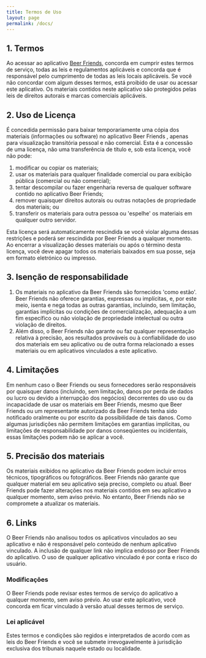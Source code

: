 ```yaml
---
title: Termos de Uso 
layout: page
permalink: /docs/
---
```


<h2>1. Termos</h2>
<p>Ao acessar ao aplicativo <a href='https://wamarra.github.io/'>Beer Friends</a>, concorda em cumprir estes termos de
    serviço, todas as leis e regulamentos aplicáveis ​​e concorda que é responsável pelo cumprimento de todas as leis
    locais aplicáveis. Se você não concordar com algum desses termos, está proibido de usar ou acessar este aplicativo.
    Os materiais contidos neste aplicativo são protegidos pelas leis de direitos autorais e marcas comerciais
    aplicáveis.</p>
<h2>2. Uso de Licença</h2>
<p>É concedida permissão para baixar temporariamente uma cópia dos materiais (informações ou software) no aplicativo
    Beer Friends , apenas para visualização transitória pessoal e não comercial. Esta é a concessão de uma licença, não
    uma transferência de título e, sob esta licença, você não pode: </p>
<ol>
    <li>modificar ou copiar os materiais; </li>
    <li>usar os materiais para qualquer finalidade comercial ou para exibição pública (comercial ou não comercial);
    </li>
    <li>tentar descompilar ou fazer engenharia reversa de qualquer software contido no aplicativo Beer Friends; </li>
    <li>remover quaisquer direitos autorais ou outras notações de propriedade dos materiais; ou </li>
    <li>transferir os materiais para outra pessoa ou 'espelhe' os materiais em qualquer outro servidor.</li>
</ol>
<p>Esta licença será automaticamente rescindida se você violar alguma dessas restrições e poderá ser rescindida por Beer
    Friends a qualquer momento. Ao encerrar a visualização desses materiais ou após o término desta licença, você deve
    apagar todos os materiais baixados em sua posse, seja em formato eletrónico ou impresso.</p>
<h2>3. Isenção de responsabilidade</h2>
<ol>
    <li>Os materiais no aplicativo da Beer Friends são fornecidos 'como estão'. Beer Friends não oferece garantias,
        expressas ou implícitas, e, por este meio, isenta e nega todas as outras garantias, incluindo, sem limitação,
        garantias implícitas ou condições de comercialização, adequação a um fim específico ou não violação de
        propriedade intelectual ou outra violação de direitos. </li>
    <li>Além disso, o Beer Friends não garante ou faz qualquer representação relativa à precisão, aos resultados
        prováveis ​​ou à confiabilidade do uso dos materiais em seu aplicativo ou de outra forma relacionado a esses
        materiais ou em aplicativos vinculados a este aplicativo.</li>
</ol>
<h2>4. Limitações</h2>
<p>Em nenhum caso o Beer Friends ou seus fornecedores serão responsáveis ​​por quaisquer danos (incluindo, sem
    limitação, danos por perda de dados ou lucro ou devido a interrupção dos negócios) decorrentes do uso ou da
    incapacidade de usar os materiais em Beer Friends, mesmo que Beer Friends ou um representante autorizado da Beer
    Friends tenha sido notificado oralmente ou por escrito da possibilidade de tais danos. Como algumas jurisdições não
    permitem limitações em garantias implícitas, ou limitações de responsabilidade por danos conseqüentes ou
    incidentais, essas limitações podem não se aplicar a você.</p>
<h2>5. Precisão dos materiais</h2>
<p>Os materiais exibidos no aplicativo da Beer Friends podem incluir erros técnicos, tipográficos ou fotográficos. Beer
    Friends não garante que qualquer material em seu aplicativo seja preciso, completo ou atual. Beer Friends pode fazer
    alterações nos materiais contidos em seu aplicativo a qualquer momento, sem aviso prévio. No entanto, Beer Friends
    não se compromete a atualizar os materiais.</p>
<h2>6. Links</h2>
<p>O Beer Friends não analisou todos os aplicativos vinculados ao seu aplicativo e não é responsável pelo conteúdo de
    nenhum aplicativo vinculado. A inclusão de qualquer link não implica endosso por Beer Friends do aplicativo. O uso
    de qualquer aplicativo vinculado é por conta e risco do usuário.</p>
</p>
<h3>Modificações</h3>
<p>O Beer Friends pode revisar estes termos de serviço do aplicativo a qualquer momento, sem aviso prévio. Ao usar este
    aplicativo, você concorda em ficar vinculado à versão atual desses termos de serviço.</p>
<h3>Lei aplicável</h3>
<p>Estes termos e condições são regidos e interpretados de acordo com as leis do Beer Friends e você se submete
    irrevogavelmente à jurisdição exclusiva dos tribunais naquele estado ou localidade.</p>